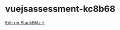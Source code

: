 # vuejsassessment-kc8b68

[Edit on StackBlitz ⚡️](https://stackblitz.com/edit/vuejsassessment-kc8b68)